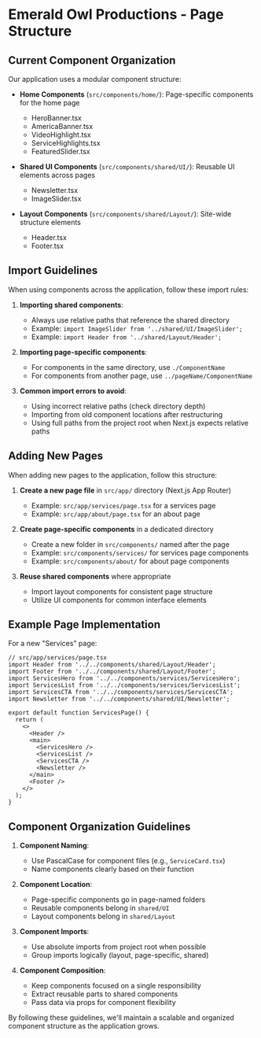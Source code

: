 # Emerald Owl Productions - Page Structure

## Current Component Organization

Our application uses a modular component structure:

- **Home Components** (`src/components/home/`): Page-specific components for the home page
  - HeroBanner.tsx
  - AmericaBanner.tsx
  - VideoHighlight.tsx
  - ServiceHighlights.tsx
  - FeaturedSlider.tsx

- **Shared UI Components** (`src/components/shared/UI/`): Reusable UI elements across pages
  - Newsletter.tsx
  - ImageSlider.tsx

- **Layout Components** (`src/components/shared/Layout/`): Site-wide structure elements
  - Header.tsx
  - Footer.tsx

## Import Guidelines

When using components across the application, follow these import rules:

1. **Importing shared components**:
   - Always use relative paths that reference the shared directory
   - Example: `import ImageSlider from '../shared/UI/ImageSlider';`
   - Example: `import Header from '../shared/Layout/Header';`

2. **Importing page-specific components**:
   - For components in the same directory, use `./ComponentName`
   - For components from another page, use `../pageName/ComponentName`

3. **Common import errors to avoid**:
   - Using incorrect relative paths (check directory depth)
   - Importing from old component locations after restructuring
   - Using full paths from the project root when Next.js expects relative paths

## Adding New Pages

When adding new pages to the application, follow this structure:

1. **Create a new page file** in `src/app/` directory (Next.js App Router)
   - Example: `src/app/services/page.tsx` for a services page
   - Example: `src/app/about/page.tsx` for an about page

2. **Create page-specific components** in a dedicated directory
   - Create a new folder in `src/components/` named after the page
   - Example: `src/components/services/` for services page components
   - Example: `src/components/about/` for about page components

3. **Reuse shared components** where appropriate
   - Import layout components for consistent page structure
   - Utilize UI components for common interface elements

## Example Page Implementation

For a new "Services" page:

```tsx
// src/app/services/page.tsx
import Header from '../../components/shared/Layout/Header';
import Footer from '../../components/shared/Layout/Footer';
import ServicesHero from '../../components/services/ServicesHero';
import ServicesList from '../../components/services/ServicesList';
import ServicesCTA from '../../components/services/ServicesCTA';
import Newsletter from '../../components/shared/UI/Newsletter';

export default function ServicesPage() {
  return (
    <>
      <Header />
      <main>
        <ServicesHero />
        <ServicesList />
        <ServicesCTA />
        <Newsletter />
      </main>
      <Footer />
    </>
  );
}
```

## Component Organization Guidelines

1. **Component Naming**:
   - Use PascalCase for component files (e.g., `ServiceCard.tsx`)
   - Name components clearly based on their function

2. **Component Location**:
   - Page-specific components go in page-named folders
   - Reusable components belong in `shared/UI`
   - Layout components belong in `shared/Layout`

3. **Component Imports**:
   - Use absolute imports from project root when possible
   - Group imports logically (layout, page-specific, shared)

4. **Component Composition**:
   - Keep components focused on a single responsibility
   - Extract reusable parts to shared components
   - Pass data via props for component flexibility

By following these guidelines, we'll maintain a scalable and organized component structure as the application grows. 